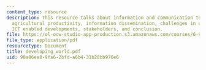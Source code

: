 ```yaml
---
content_type: resource
description: This resource talks about information and communication technologies,
  agricultural productivity, information dissemination, challenges in using ICTs,
  ICT enabled developments, stakeholders, and conclusion.
file: https://ol-ocw-studio-app-production.s3.amazonaws.com/courses/6-901-inventions-and-patents-fall-2005/98a86ea89fa62bfda6b431b28bb976e6_developing_world.pdf
file_type: application/pdf
resourcetype: Document
title: developing_world.pdf
uid: 98a86ea8-9fa6-2bfd-a6b4-31b28bb976e6
---
```

